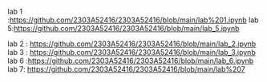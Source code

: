 lab 1 :https://github.com/2303A52416/2303A52416/blob/main/lab%201.ipynb
lab 5:https://github.com/2303A52416/2303A52416/blob/main/lab_5.ipynb

lab 2 : https://github.com/2303A52416/2303A52416/blob/main/lab_2.ipynb
lab 3 : https://github.com/2303A52416/2303A52416/blob/main/lab_3.ipynb
lab 6 :https://github.com/2303A52416/2303A52416/blob/main/lab_6.ipynb
lab 7: https://github.com/2303A52416/2303A52416/blob/main/lab%207
